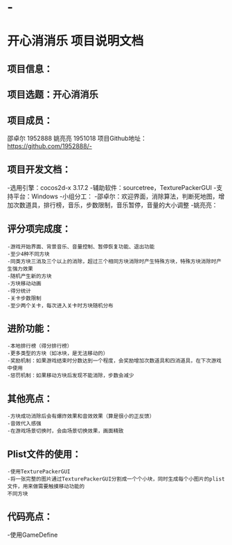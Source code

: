 # -

开心消消乐 项目说明文档
=======

项目信息：
------

项目选题：开心消消乐
-----

项目成员：
---------
邵卓尔 1952888
姚亮亮 1951018
项目Github地址：https://github.com/1952888/-

项目开发文档：
------------
-选用引擎：cocos2d-x 3.17.2
-辅助软件：sourcetree，TexturePackerGUI
-支持平台：Windows
-小组分工：
	-邵卓尔：欢迎界面，消除算法，判断死地图，增加次数道具，排行榜，音乐，步数限制，音乐暂停，音量的大小调整
	-姚亮亮：

评分项完成度：
------------
	-游戏开始界面、背景音乐、音量控制、暂停恢复功能、退出功能
	-至少4种不同方块
	-同类方块三消及三个以上的消除，超过三个相同方块消除时产生特殊方块，特殊方块消除时产生强力效果
	-随机产生新的方块
	-方块移动动画
	-得分统计
	-关卡步数限制
	-至少两个关卡，每次进入关卡时方块随机分布
  
进阶功能：
----------------
	-本地排行榜（得分排行榜）
	-更多类型的方块（如冰块，是无法移动的）
	-奖励机制：如果游戏结束时分数达到一个程度，会奖励增加次数道具和四消道具，在下次游戏中使用
	-惩罚机制：如果移动方块后发现不能消除，步数会减少
  
其他亮点：
---------------
	-方块成功消除后会有爆炸效果和音效效果（算是很小的正反馈）
	-音效代入感强
	-在游戏场景切换时，会由场景切换效果，画面精致
  
Plist文件的使用：
--------------
	-使用TexturePackerGUI
	-将一张完整的图片通过TexturePackerGUI分割成一个个小块，同时生成每个小图片的plist文件，用来做需要触摸移动功能的
	不同方块

代码亮点：
----------
  -使用GameDefine

